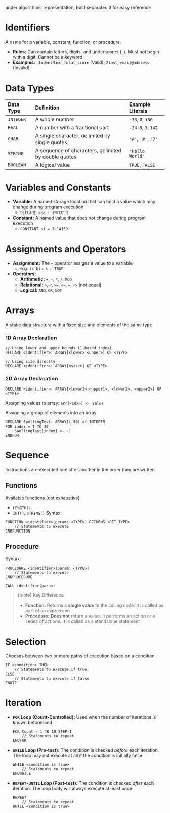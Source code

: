 under algorithmic representation, but I separated it for easy reference
# Identifiers
A name for a variable, constant, function, or procedure
- **Rules:** Can contain letters, digits, and underscores (`_`). Must not begin with a digit. Cannot be a keyword
- **Examples:** `studentName`, `total_score` (Valid); `2fast`, `email@address` (Invalid)

# Data Types

| Data Type | Definition                                           | Example Literals    |
| :-------- | :--------------------------------------------------- | :------------------ |
| `INTEGER` | A whole number                                       | `-33`, `0`, `100`   |
| `REAL`    | A number with a fractional part                      | `-24.8`, `3.142`    |
| `CHAR`    | A single character, delimited by single quotes       | `'A'`, `'#'`, `'7'` |
| `STRING`  | A sequence of characters, delimited by double quotes | `"Hello World"`     |
| `BOOLEAN` | A logical value                                      | `TRUE`, `FALSE`     |

# Variables and Constants
- **Variable:** A named storage location that can hold a value which may change during program execution
  - `DECLARE age : INTEGER`
- **Constant:** A named value that does not change during program execution
  - `CONSTANT pi = 3.14159`

# Assignments and Operators
- **Assignment:** The `←` operator assigns a value to a variable
  - e.g. `is_black ← TRUE`
- **Operators:**
  - **Arithmetic:** `+`, `-`, `*`, `/`, `MOD` 
  - **Relational:** `>`, `<`, `>=`, `<=`, `=`, `<>` (not equal)
  - **Logical:** `AND`, `OR`, `NOT`

# Arrays
A static data structure with a fixed size and elements of the same type.

### 1D Array Declaration
```pseudocode
// Using lower and upper bounds (1-based index)
DECLARE <identifier>: ARRAY[<lower>:<upper>] OF <TYPE>

// Using size directly
DECLARE <identifier>: ARRAY[<size>] OF <TYPE>
```

### 2D Array Declaration
```
DECLARE <identifier>: ARRAY[<lower1>:<upper1>, <lower2>, <upper2>] OF <TYPE>
```

Assigning values to array:
```arr[<idx>] <- value```

Assigning a group of elements into an array
```
DECLARE SpellingTest: ARRAY[1:30] of INTEGER 
FOR index = 1 TO 30 
	SpellingTest[index] <- -1 
ENDFOR
```
# Sequence
Instructions are executed one after another in the order they are written
## Functions
Available functions (not exhaustive)
- `LENGTH()`
- `INT()`, `STRING()`
Syntax:
```pseudocode
FUNCTION <identifier>(param: <TYPE>) RETURNS <RET_TYPE>
	// Statements to execute
ENDFUNCTION
```

## Procedure
Syntax:
```pseudocode
PROCEDURE <identifier>(param: <TYPE>)
	// Statements to execute
ENDPROCEDURE

CALL identifier(param)
```

> [!note] Key Difference
> - **Function:** Returns a **single value** to the calling code. It is called as part of an expression
> - **Procedure:** **Does not** return a value. It performs an action or a series of actions. It is called as a standalone statement
# Selection
Chooses between two or more paths of execution based on a condition
```pseudocode
IF <condition> THEN
    // Statements to execute if true
ELSE
    // Statements to execute if false
ENDIF
```

# Iteration

- **`FOR` Loop (Count-Controlled):** Used when the number of iterations is known beforehand
  ```pseudocode
  FOR Count ← 1 TO 10 STEP 1
      // Statements to repeat
  ENDFOR
  ```
- **`WHILE` Loop (Pre-test):** The condition is checked *before* each iteration. The loop may not execute at all if the condition is initially false
  ```pseudocode
  WHILE <condition is true>
      // Statements to repeat
  ENDWHILE
  ```
- **`REPEAT-UNTIL` Loop (Post-test):** The condition is checked *after* each iteration. The loop body will always execute at least once
  ```pseudocode
  REPEAT
      // Statements to repeat
  UNTIL <condition is true>
  ```
